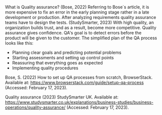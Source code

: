 What is Quality assurance?
(Bose, 2022)
Referring to Bose`s article, it is more expensive to fix an
error in the early planning stage rather in a late development or production.
After analyzing requirements quality assurance teams have to design the tests.
(StudySmarter, 2023)
With high quality, an organization builds trust, and as a result, become more competitive.
Quality assurance gives confidence. QA's goal is to detect errors before the product will be given to the customer. The simplified plan of the QA process looks like this:
- Planning clear goals and predicting potential problems
- Starting assessments and setting up control points
- Reassuring that everything goes as  expected
- Implementing quality procedures


Bose, S. (2022) How to set up QA processes from scratch, BrowserStack. Available at: https://www.browserstack.com/guide/setup-qa-process (Accessed: February 17, 2023). 

Quality assurance (2023) StudySmarter UK. Available at: https://www.studysmarter.co.uk/explanations/business-studies/business-operations/quality-assurance/ (Accessed: February 17, 2023). 